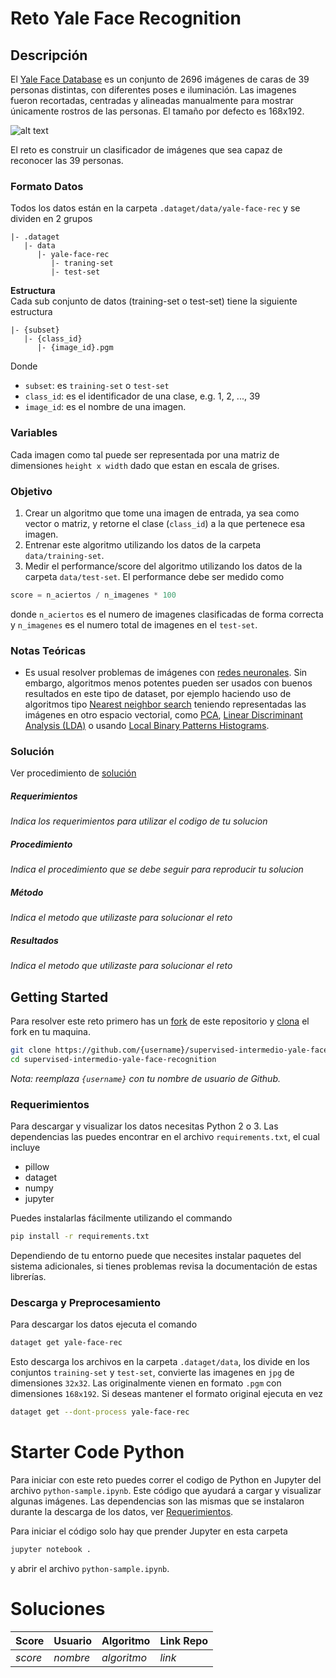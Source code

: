 # Reto Yale Face Recognition
## Descripción
El [Yale Face Database](http://vision.ucsd.edu/~leekc/ExtYaleDatabase/ExtYaleB.html) es un conjunto de 2696 imágenes de caras de 39 personas distintas, con diferentes poses e iluminación. Las imagenes fueron recortadas, centradas y alineadas manualmente para mostrar únicamente rostros de las personas. El tamaño por defecto es 168x192.

![alt text][s1]

El reto es construir un clasificador de imágenes que sea capaz de reconocer las 39 personas.

### Formato Datos
Todos los datos están en la carpeta `.dataget/data/yale-face-rec` y se dividen en 2 grupos
```
|- .dataget
   |- data
      |- yale-face-rec
         |- traning-set
         |- test-set
```

**Estructura** <br>
Cada sub conjunto de datos (training-set o test-set) tiene la siguiente estructura
```
|- {subset}
   |- {class_id}
      |- {image_id}.pgm
```
Donde
* `subset`: es `training-set` o `test-set`
* `class_id`: es el identificador de una clase, e.g. 1, 2, ..., 39
* `image_id`: es el nombre de una imagen.

### Variables
Cada imagen como tal puede ser representada por una matriz de dimensiones `height x width` dado que estan en escala de grises.

### Objetivo
1. Crear un algoritmo que tome una imagen de entrada, ya sea como vector o matriz, y retorne el clase (`class_id`) a la que pertenece esa imagen.
1. Entrenar este algoritmo utilizando los datos de la carpeta `data/training-set`.
1. Medir el performance/score del algoritmo utilizando los datos de la carpeta `data/test-set`. El performance debe ser medido como
```python
score = n_aciertos / n_imagenes * 100
```
donde `n_aciertos` es el numero de imagenes clasificadas de forma correcta y `n_imagenes` es el numero total de imagenes en el `test-set`.

### Notas Teóricas
* Es usual resolver problemas de imágenes con [redes neuronales](https://en.wikipedia.org/wiki/Artificial_neural_network). Sin embargo, algoritmos menos potentes pueden ser usados con buenos resultados en este tipo de dataset, por ejemplo haciendo uso de algoritmos tipo [Nearest neighbor search](https://en.wikipedia.org/wiki/Nearest_neighbor_search) teniendo representadas las imágenes en otro espacio vectorial, como [PCA](https://es.wikipedia.org/wiki/An%C3%A1lisis_de_componentes_principales), [Linear Discriminant Analysis (LDA)](https://en.wikipedia.org/wiki/Linear_discriminant_analysis) o usando [Local Binary Patterns Histograms](https://en.wikipedia.org/wiki/Local_binary_patterns).

### Solución
Ver procedimiento de [solución](https://github.com/colomb-ia/formato-retos#solucion)

##### Requerimientos
*Indica los requerimientos para utilizar el codigo de tu solucion*

##### Procedimiento
*Indica el procedimiento que se debe seguir para reproducir tu solucion*

##### Método
*Indica el metodo que utilizaste para solucionar el reto*

##### Resultados
*Indica el metodo que utilizaste para solucionar el reto*

## Getting Started
Para resolver este reto primero has un [fork](https://help.github.com/articles/fork-a-repo/) de este repositorio y [clona](https://help.github.com/articles/cloning-a-repository/) el fork en tu maquina.

```bash
git clone https://github.com/{username}/supervised-intermedio-yale-face-recognition
cd supervised-intermedio-yale-face-recognition
```

*Nota: reemplaza `{username}` con tu nombre de usuario de Github.*

### Requerimientos
Para descargar y visualizar los datos necesitas Python 2 o 3. Las dependencias las puedes encontrar en el archivo `requirements.txt`, el cual incluye
* pillow
* dataget
* numpy
* jupyter

Puedes instalarlas fácilmente utilizando el commando

```bash
pip install -r requirements.txt
```
Dependiendo de tu entorno puede que necesites instalar paquetes del sistema adicionales, si tienes problemas revisa la documentación de estas librerías.

### Descarga y Preprocesamiento
Para descargar los datos ejecuta el comando
```bash
dataget get yale-face-rec
```
Esto descarga los archivos en la carpeta `.dataget/data`, los divide en los conjuntos `training-set` y `test-set`, convierte las imagenes en `jpg` de dimensiones `32x32`. Las originalmente vienen en formato `.pgm` con dimensiones `168x192`. Si deseas mantener el formato original ejecuta en vez

```bash
dataget get --dont-process yale-face-rec
```

# Starter Code Python
Para iniciar con este reto puedes correr el codigo de Python en Jupyter del archivo `python-sample.ipynb`. Este código que ayudará a cargar y visualizar algunas imágenes. Las dependencias son las mismas que se instalaron durante la descarga de los datos, ver [Requerimientos](#requerimientos).

Para iniciar el código solo hay que prender Jupyter en esta carpeta

```bash
jupyter notebook .
```
y abrir el archivo `python-sample.ipynb`.


# Soluciones
| Score | Usuario |	Algoritmo | Link Repo |
| - | - | - | - |
| *score* | *nombre* | *algoritmo* | *link* |

[s1]: http://vision.ucsd.edu/~leekc/ExtYaleDatabase/images/ExpImgs.png "S"

